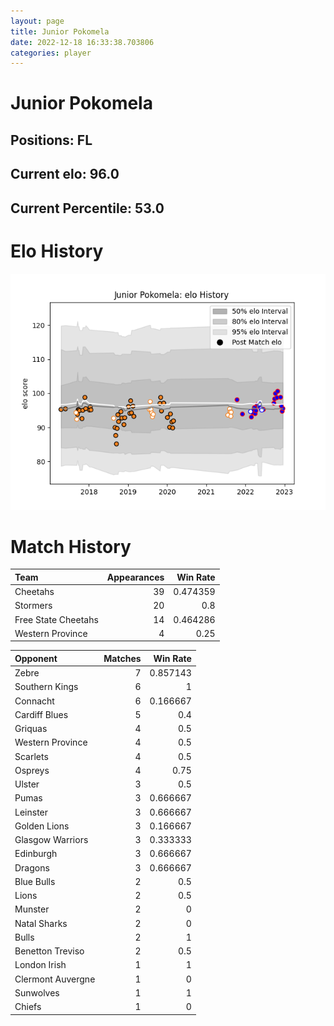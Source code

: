 ```yaml
---  
layout: page  
title: Junior Pokomela  
date: 2022-12-18 16:33:38.703806  
categories: player  
---
```

# Junior Pokomela

## Positions: FL

## Current elo: 96.0

## Current Percentile: 53.0

# Elo History


![elo history](history_JuniorPokomela.png)
# Match History


| Team                |   Appearances |   Win Rate |
|:--------------------|--------------:|-----------:|
| Cheetahs            |            39 |   0.474359 |
| Stormers            |            20 |   0.8      |
| Free State Cheetahs |            14 |   0.464286 |
| Western Province    |             4 |   0.25     |

| Opponent          |   Matches |   Win Rate |
|:------------------|----------:|-----------:|
| Zebre             |         7 |   0.857143 |
| Southern Kings    |         6 |   1        |
| Connacht          |         6 |   0.166667 |
| Cardiff Blues     |         5 |   0.4      |
| Griquas           |         4 |   0.5      |
| Western Province  |         4 |   0.5      |
| Scarlets          |         4 |   0.5      |
| Ospreys           |         4 |   0.75     |
| Ulster            |         3 |   0.5      |
| Pumas             |         3 |   0.666667 |
| Leinster          |         3 |   0.666667 |
| Golden Lions      |         3 |   0.166667 |
| Glasgow Warriors  |         3 |   0.333333 |
| Edinburgh         |         3 |   0.666667 |
| Dragons           |         3 |   0.666667 |
| Blue Bulls        |         2 |   0.5      |
| Lions             |         2 |   0.5      |
| Munster           |         2 |   0        |
| Natal Sharks      |         2 |   0        |
| Bulls             |         2 |   1        |
| Benetton Treviso  |         2 |   0.5      |
| London Irish      |         1 |   1        |
| Clermont Auvergne |         1 |   0        |
| Sunwolves         |         1 |   1        |
| Chiefs            |         1 |   0        |